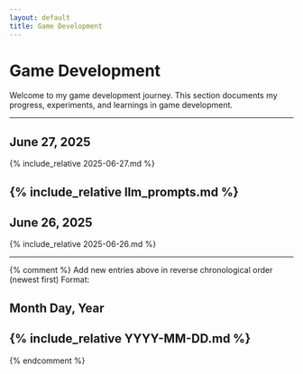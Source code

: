 ```yaml
---
layout: default
title: Game Development
---
```


# Game Development

Welcome to my game development journey. This section documents my progress, experiments, and learnings in game development.

---


## June 27, 2025

{% include_relative 2025-06-27.md %}

{% include_relative llm_prompts.md %}
---

## June 26, 2025

{% include_relative 2025-06-26.md %}

---

{% comment %}
Add new entries above in reverse chronological order (newest first)
Format: 
## Month Day, Year
{% include_relative YYYY-MM-DD.md %}
---
{% endcomment %}